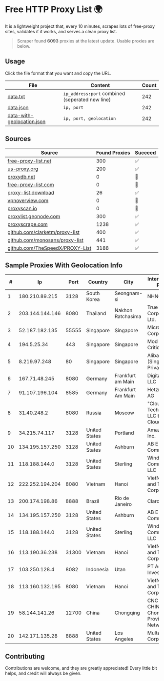 
# Free HTTP Proxy List 🌍

It is a lightweight project that, every 10 minutes, scrapes lots of free-proxy sites, validates if it works, and serves a clean proxy list.


> Scraper found **6093** proxies at the latest update. Usable proxies are below.

## Usage

Click the file format that you want and copy the URL.


|File|Content|Count|
|----|-------|-----|
|[data.txt](https://raw.githubusercontent.com/themiralay/Proxy-List-World/master/data.txt)|`ip_address:port` combined (seperated new line)|242|
|[data.json](https://raw.githubusercontent.com/themiralay/Proxy-List-World/master/data.json)|`ip, port`|242|
|[data-with-geolocation.json](https://raw.githubusercontent.com/themiralay/Proxy-List-World/master/data-with-geolocation.json)|`ip, port, geolocation`|242|

## Sources

|Source|Found Proxies|Succeed|
|------|-------------|-------|
|[free-proxy-list.net](https://free-proxy-list.net)|300|✅|
|[us-proxy.org](https://www.us-proxy.org)|200|✅|
|[proxydb.net](http://proxydb.net)|0|🚫|
|[free-proxy-list.com](https://free-proxy-list.com/?page=&port=&type%5B%5D=http&type%5B%5D=https&up_time=0&search=Search)|0|🚫|
|[proxy-list.download](https://www.proxy-list.download/HTTP)|26|✅|
|[vpnoverview.com](https://vpnoverview.com/privacy/anonymous-browsing/free-proxy-servers)|0|🚫|
|[proxyscan.io](https://www.proxyscan.io)|0|🚫|
|[proxylist.geonode.com](https://proxylist.geonode.com/api/proxy-list?limit=300&page=1&sort_by=lastChecked&sort_type=desc&protocols=http,https)|300|✅|
|[proxyscrape.com](https://api.proxyscrape.com/v2/?request=displayproxies&protocol=http&timeout=10000&country=all&ssl=all&anonymity=all)|1238|✅|
|[github.com/clarketm/proxy-list](https://raw.githubusercontent.com/clarketm/proxy-list/master/proxy-list-raw.txt)|400|✅|
|[github.com/monosans/proxy-list](https://raw.githubusercontent.com/monosans/proxy-list/main/proxies/http.txt)|441|✅|
|[github.com/TheSpeedX/PROXY-List](https://raw.githubusercontent.com/TheSpeedX/PROXY-List/master/http.txt)|3188|✅|


## Sample Proxies With Geolocation Info

|#|Ip|Port|Country|City|Internet Service Provider|
|-|--|----|-------|----|-------------------------|
|1|180.210.89.215|3128|South Korea|Seongnam-si|NHNCLOUD|
|2|203.144.144.146|8080|Thailand|Nakhon Ratchasima|True Internet Corporation CO. Ltd.|
|3|52.187.182.135|55555|Singapore|Singapore|Microsoft Corporation|
|4|194.5.25.34|443|Singapore|Singapore|Mod Mission Critical LLC|
|5|8.219.97.248|80|Singapore|Singapore|Alibaba Cloud (Singapore) Private Limited|
|6|167.71.48.245|8080|Germany|Frankfurt am Main|DigitalOcean, LLC|
|7|91.107.196.104|8585|Germany|Frankfurt Am Main|Hetzner Online AG|
|8|31.40.248.2|8080|Russia|Moscow|"Cloud Technologies" LLC trading as Cloud.ru|
|9|34.215.74.117|3128|United States|Portland|Amazon.com, Inc.|
|10|134.195.157.250|3128|United States|Ashburn|AB E-Commerce|
|11|118.188.144.0|3128|United States|Sterling|Windstream Communications LLC|
|12|222.252.194.204|8080|Vietnam|Hanoi|VietNam Post and Telecom Corporation|
|13|200.174.198.86|8888|Brazil|Rio de Janeiro|Claro S.A|
|14|134.195.157.250|3128|United States|Ashburn|AB E-Commerce|
|15|118.188.144.0|3128|United States|Sterling|Windstream Communications LLC|
|16|113.190.36.238|31300|Vietnam|Hanoi|VietNam Post and Telecom Corporation|
|17|103.250.128.4|8082|Indonesia|Utan|PT Asri Global Investama|
|18|113.160.132.195|8080|Vietnam|Hanoi|VietNam Post and Telecom Corporation|
|19|58.144.141.26|12700|China|Chongqing|CNC Group CHINA169 Chongqing Province Network|
|20|142.171.135.28|8888|United States|Los Angeles|Multacom Corporation|



## Contributing

Contributions are welcome, and they are greatly appreciated! Every
little bit helps, and credit will always be given.

